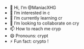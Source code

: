 - 👋 Hi, I’m @ManiacXHG
- 👀 I’m interested in c
- 🌱 I’m currently learning cr
- 💞️ I’m looking to collaborate on cry
- 📫 How to reach me cryp
- 😄 Pronouns: crypt
- ⚡ Fun fact: crypto !

<!---
ManiacXHG/ManiacXHG is a ✨ special ✨ repository because its `README.md` (this file) appears on your GitHub profile.
You can click the Preview link to take a look at your changes.
--->
